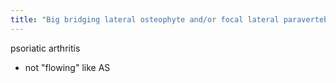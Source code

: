 ```yaml
---
title: "Big bridging lateral osteophyte and/or focal lateral paravertebral ossification"
---
```

psoriatic arthritis
- not &quot;flowing&quot; like AS

